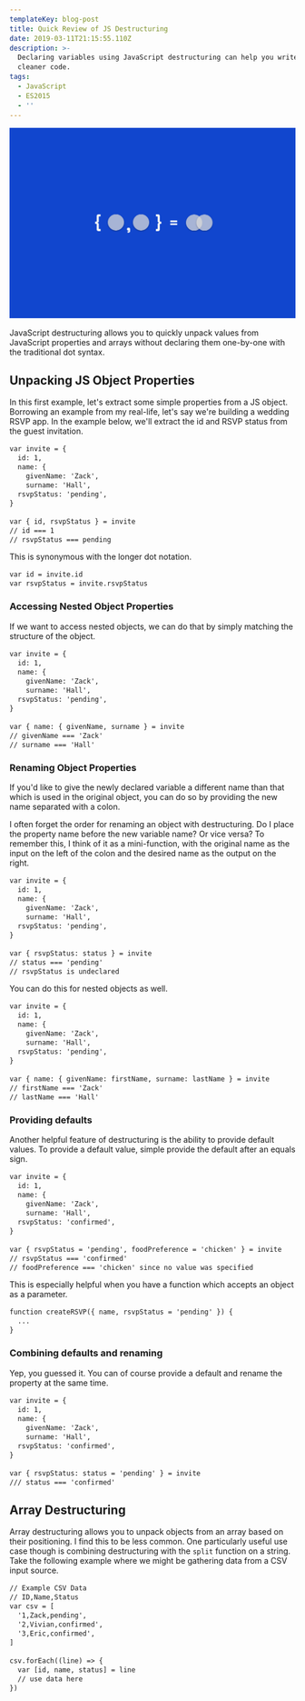 ```yaml
---
templateKey: blog-post
title: Quick Review of JS Destructuring
date: 2019-03-11T21:15:55.110Z
description: >-
  Declaring variables using JavaScript destructuring can help you write compact,
  cleaner code.
tags:
  - JavaScript
  - ES2015
  - ''
---
```

![JavaScript Destructuring](/img/destructuring.png)

JavaScript destructuring allows you to quickly unpack values from JavaScript properties and arrays without declaring them one-by-one with the traditional dot syntax.

## Unpacking JS Object Properties

In this first example, let's extract some simple properties from a JS object. Borrowing an example from my real-life, let's say we're building a wedding RSVP app. In the example below, we'll extract the id and RSVP status from the guest invitation.

```
var invite = {
  id: 1,
  name: {
    givenName: 'Zack',
    surname: 'Hall',
  rsvpStatus: 'pending',
}

var { id, rsvpStatus } = invite
// id === 1
// rsvpStatus === pending
```

This is synonymous with the longer dot notation.

```
var id = invite.id
var rsvpStatus = invite.rsvpStatus
```

### Accessing Nested Object Properties

If we want to access nested objects, we can do that by simply matching the structure of the object.

```
var invite = {
  id: 1,
  name: {
    givenName: 'Zack',
    surname: 'Hall',
  rsvpStatus: 'pending',
}

var { name: { givenName, surname } = invite
// givenName === 'Zack'
// surname === 'Hall'
```

### Renaming Object Properties
If you'd like to give the newly declared variable a different name than that which is used in the original object, you can do so by providing the new name separated with a colon.

I often forget the order for renaming an object with destructuring. Do I place the property name before the new variable name? Or vice versa? To remember this, I think of it as a mini-function, with the original name as the input on the left of the colon and the desired name as the output on the right.

```
var invite = {
  id: 1,
  name: {
    givenName: 'Zack',
    surname: 'Hall',
  rsvpStatus: 'pending',
}

var { rsvpStatus: status } = invite
// status === 'pending'
// rsvpStatus is undeclared
```

You can do this for nested objects as well.

```
var invite = {
  id: 1,
  name: {
    givenName: 'Zack',
    surname: 'Hall',
  rsvpStatus: 'pending',
}

var { name: { givenName: firstName, surname: lastName } = invite
// firstName === 'Zack'
// lastName === 'Hall'
```

### Providing defaults

Another helpful feature of destructuring is the ability to provide default values.  To provide a default value, simple provide the default after an equals sign.

```
var invite = {
  id: 1,
  name: {
    givenName: 'Zack',
    surname: 'Hall',
  rsvpStatus: 'confirmed',
}

var { rsvpStatus = 'pending', foodPreference = 'chicken' } = invite
// rsvpStatus === 'confirmed'
// foodPreference === 'chicken' since no value was specified
```


This is especially helpful when you have a function which accepts an object as a parameter.

```
function createRSVP({ name, rsvpStatus = 'pending' }) {
  ...
}

```

### Combining defaults and renaming

Yep, you guessed it. You can of course provide a default and rename the property at the same time.

```
var invite = {
  id: 1,
  name: {
    givenName: 'Zack',
    surname: 'Hall',
  rsvpStatus: 'confirmed',
}

var { rsvpStatus: status = 'pending' } = invite
/// status === 'confirmed'
```

## Array Destructuring

Array destructuring allows you to unpack objects from an array based on their positioning. I find this to be less common. One particularly useful use case though is combining destructuring with the `split` function on a string. Take the following example where we might be gathering data from a CSV input source.

```
// Example CSV Data
// ID,Name,Status
var csv = [
  '1,Zack,pending',
  '2,Vivian,confirmed',
  '3,Eric,confirmed',
]

csv.forEach((line) => {
  var [id, name, status] = line
  // use data here
})
```



